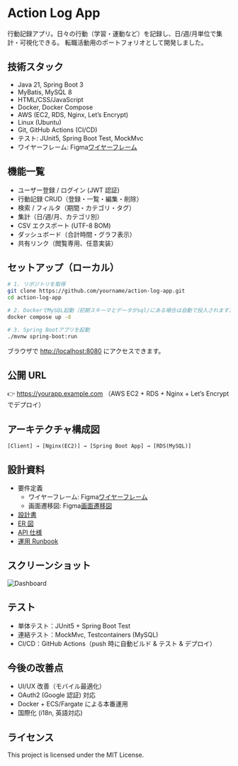 # Action Log App

行動記録アプリ。日々の行動（学習・運動など）を記録し、日/週/月単位で集計・可視化できる。
転職活動用のポートフォリオとして開発しました。

## 技術スタック

- Java 21, Spring Boot 3
- MyBatis, MySQL 8
- HTML/CSS/JavaScript
- Docker, Docker Compose
- AWS (EC2, RDS, Nginx, Let’s Encrypt)
- Linux (Ubuntu)
- Git, GitHub Actions (CI/CD)
- テスト: JUnit5, Spring Boot Test, MockMvc
- ワイヤーフレーム: Figma[ワイヤーフレーム](docs/ワイヤーフレーム.pdf)

## 機能一覧

- ユーザー登録 / ログイン (JWT 認証)
- 行動記録 CRUD（登録・一覧・編集・削除）
- 検索 / フィルタ（期間・カテゴリ・タグ）
- 集計（日/週/月、カテゴリ別）
- CSV エクスポート (UTF-8 BOM)
- ダッシュボード（合計時間・グラフ表示）
- 共有リンク（閲覧専用、任意実装）

## セットアップ（ローカル）

```bash
# 1. リポジトリを取得
git clone https://github.com/yourname/action-log-app.git
cd action-log-app

# 2. DockerでMySQL起動（初期スキーマとデータがsql/にある場合は自動で投入されます）
docker compose up -d

# 3. Spring Bootアプリを起動
./mvnw spring-boot:run
```

ブラウザで [http://localhost:8080](http://localhost:8080) にアクセスできます。

## 公開 URL

👉 https://yourapp.example.com
（AWS EC2 + RDS + Nginx + Let’s Encrypt でデプロイ）

## アーキテクチャ構成図

```
[Client] → [Nginx(EC2)] → [Spring Boot App] → [RDS(MySQL)]
```

## 設計資料

- 要件定義
  - ワイヤーフレーム: Figma[ワイヤーフレーム](docs/ワイヤーフレーム.pdf)
  - 画面遷移図: Figma[画面遷移図](docs/画面遷移図.pdf)
- [設計書](docs/design.md)
- [ER 図](docs/er.png)
- [API 仕様](docs/api-spec.md)
- [運用 Runbook](docs/runbook.md)

## スクリーンショット

![Dashboard](docs/images/dashboard.png)

## テスト

- 単体テスト：JUnit5 + Spring Boot Test
- 連結テスト：MockMvc, Testcontainers (MySQL)
- CI/CD：GitHub Actions（push 時に自動ビルド & テスト & デプロイ）

## 今後の改善点

- UI/UX 改善（モバイル最適化）
- OAuth2 (Google 認証) 対応
- Docker + ECS/Fargate による本番運用
- 国際化 (i18n, 英語対応)

## ライセンス

This project is licensed under the MIT License.
